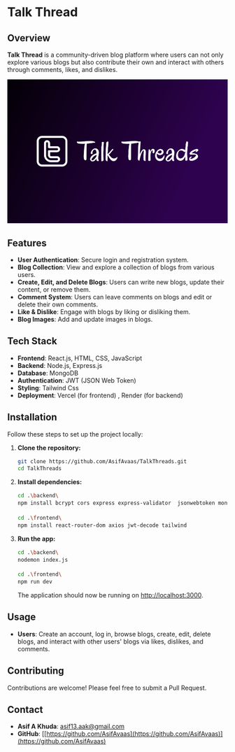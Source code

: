 # Talk Thread 

## Overview

**Talk Thread**  is a community-driven blog platform where users can not only explore various blogs but also contribute their own and interact with others through comments, likes, and dislikes.


![Homepage Screenshot](./frontend/src/assets/Banner.png)
## Features

- **User Authentication**: Secure login and registration system.
- **Blog Collection**: View and explore a collection of blogs from various users.
- **Create, Edit, and Delete Blogs**: Users can write new blogs, update their content, or remove them.
- **Comment System**: Users can leave comments on blogs and edit or delete their own comments.
- **Like & Dislike**: Engage with blogs by liking or disliking them.
- **Blog Images**: Add and update images in blogs.
## Tech Stack

- **Frontend**: React.js, HTML, CSS, JavaScript
- **Backend**: Node.js, Express.js
- **Database**: MongoDB
- **Authentication**: JWT (JSON Web Token)
- **Styling**: Tailwind Css
- **Deployment**: Vercel (for frontend) , Render (for backend)

## Installation

Follow these steps to set up the project locally:

1. **Clone the repository:**
   ```bash
   git clone https://github.com/AsifAvaas/TalkThreads.git
   cd TalkThreads
   ```
2. **Install dependencies:**

   ```bash
   cd .\backend\
   npm install bcrypt cors express express-validator  jsonwebtoken mongoose cloudinary  nodemon dotenv multer nodemailer

   cd .\frontend\
   npm install react-router-dom axios jwt-decode tailwind

   ```

3. **Run the app:**

   ```bash
   cd .\backend\
   nodemon index.js

   cd .\frontend\
   npm run dev
   ```
   The application should now be running on [http://localhost:3000](http://localhost:3000).

## Usage

- **Users**: Create an account, log in, browse blogs, create, edit, delete blogs, and interact with other users' blogs via likes, dislikes, and comments.

## Contributing

Contributions are welcome! Please feel free to submit a Pull Request.

## Contact

- **Asif A Khuda**: [asif13.aak@gmail.com](mailto:asif13.aak@gmail.com)
- **GitHub**: [[https://github.com/AsifAvaas](https://github.com/AsifAvaas)](https://github.com/AsifAvaas)
